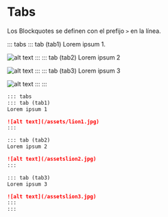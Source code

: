 # Tabs

Los Blockquotes se definen con el prefijo `>` en la línea.

::: tabs
::: tab (tab1)
Lorem ipsum 1.

![alt text](/assets/lion1.jpg)
:::
::: tab (tab2)
Lorem ipsum 2

![alt text](/assets/lion2.jpg)
:::
::: tab (tab3)
Lorem ipsum 3

![alt text](/assets/lion3.jpg)
:::
:::


```markdown
::: tabs
::: tab (tab1)
Lorem ipsum 1

![alt text](/assets/lion1.jpg)
:::

::: tab (tab2)
Lorem ipsum 2

![alt text](/assetslion2.jpg)
:::

::: tab (tab3)
Lorem ipsum 3

![alt text](/assetslion3.jpg)
:::
:::
```

